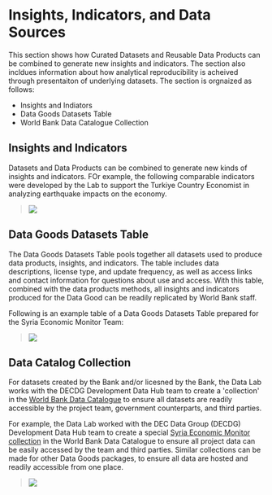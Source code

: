 # Insights, Indicators, and Data Sources

This section shows how Curated Datasets and Reusable Data Products can be combined to generate new insights and indicators. The section also incldues information about how analytical reproducibility is acheived through presentaiton of underlying datasets. The section is orgnaized as follows:

- Insights and Indiators
- Data Goods Datasets Table
- World Bank Data Catalogue Collection



## Insights and Indicators

Datasets and Data Products can be combined to generate new kinds of insights and indicators. FOr example, the following comparable indicators were developed by the Lab to support the Turkiye Country Economist in analyzing earthquake impacts on the economy.

> ![](images/intro-indictors.png)

## Data Goods Datasets Table

The Data Goods Datasets Table pools together all datasets used to produce data products, insights, and indicators. The table includes data descriptions, license type, and update frequency, as well as access links and contact information for questions about use and access. With this table, combined with the data products methods, all insights and indicators produced for the Data Good can be readily replicated by World Bank staff. 

Following is an example table of a Data Goods Datasets Table prepared for the Syria Economic Monitor Team:

> ![](images/intro-datasets.png)

## Data Catalog Collection

For datasets created by the Bank and/or licesned by the Bank, the Data Lab works with the DECDG Development Data Hub team to create a 'collection' in the [World Bank Data Catalogue](https://datacatalog.worldbank.org/int/home) to ensure all datasets are readily accessible by the project team, government counterparts, and third parties. 

For example, the Data Lab worked with the DEC Data Group (DECDG) Development Data Hub team to create a special [Syria Economic Monitor collection](https://datacatalog.worldbank.org/int/getting-started) in the World Bank Data Catalogue to ensure all project data can be easily accessed by the team and third parties. Similar collections can be made for other Data Goods packages, to ensure all data are hosted and readily accessible from one place.

> ![](images/intro-hub-collection-syria.png)
